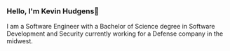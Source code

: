 ### Hello, I'm Kevin Hudgens👋

I am a Software Engineer with a Bachelor of Science degree in Software Development and Security currently working for a Defense company in the midwest.
